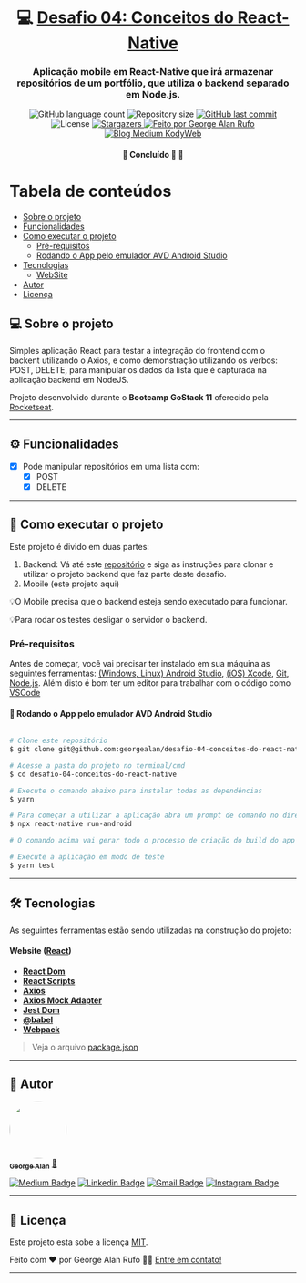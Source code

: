 

<h1 align="center">
     💻 <a href="https://github.com/Rocketseat/bootcamp-gostack-desafios/tree/master/desafio-conceitos-react-native" alt="Desafio da Rocketeseat"> Desafio 04: Conceitos do React-Native </a>
</h1>

<h3 align="center">
    Aplicação mobile em React-Native que irá armazenar repositórios de um portfólio, que utiliza o backend separado em Node.js.
</h3>

<p align="center">
  <img alt="GitHub language count" src="https://img.shields.io/github/languages/count/georgealan/desafio-04-conceitos-do-react-native?color=%2304D361">

  <img alt="Repository size" src="https://img.shields.io/github/repo-size/georgealan/desafio-04-conceitos-do-react-native">
  
  <a href="https://github.com/georgealan/desafio-04-conceitos-do-react-native/commits/master">
    <img alt="GitHub last commit" src="https://img.shields.io/github/last-commit/georgealan/desafio-04-conceitos-do-react-native">
  </a>
    
   <img alt="License" src="https://img.shields.io/badge/license-MIT-brightgreen">
   <a href="https://github.com/georgealan/desafio-04-conceitos-do-react-native/stargazers">
    <img alt="Stargazers" src="https://img.shields.io/github/stars/georgealan/desafio-04-conceitos-do-react-native?style=social">
  </a>

  <a href="https://kodyweb.com.br">
    <img alt="Feito por George Alan Rufo" src="https://img.shields.io/badge/feito%20por-George-%237519C1">
  </a>
  
  <a href="https://medium.com/kodyweb">
    <img alt="Blog Medium KodyWeb" src="https://img.shields.io/badge/Blog-KodyWeb-black?style=flat&logo=Medium">
  </a>
</p>

<h4 align="center">
	🚧   Concluído 🚀 🚧
</h4>

Tabela de conteúdos
=================
<!--ts-->
   * [Sobre o projeto](#-sobre-o-projeto)
   * [Funcionalidades](#-funcionalidades)
   * [Como executar o projeto](#-como-executar-o-projeto)
     * [Pré-requisitos](#pré-requisitos)
     * [Rodando o App pelo emulador AVD Android Studio](#user-content--rodando-o-backend-servidor)
   * [Tecnologias](#-tecnologias)
     * [WebSite](#user-content-website--react----typescript)
   * [Autor](#-autor)
   * [Licença](#user-content--licença)
<!--te-->


## 💻 Sobre o projeto

Simples aplicação React para testar a integração do frontend com o backent utilizando o Axios, e como demonstração
utilizando os verbos: POST, DELETE, para manipular os dados da lista que é capturada na aplicação backend em NodeJS.

Projeto desenvolvido durante o **Bootcamp GoStack 11** oferecido pela [Rocketseat](https://rocketseat.com.br/gostack).

---

## ⚙️ Funcionalidades

- [x] Pode manipular repositórios em uma lista com:
  - [x] POST
  - [x] DELETE

---

## 🚀 Como executar o projeto

Este projeto é divido em duas partes:
1. Backend:
Vá até este <a href="https://github.com/georgealan/desafio-02-conceitos-do-nodejs">repositório</a> e siga as instruções
para clonar e utilizar o projeto backend que faz parte deste desafio.
2. Mobile (este projeto aqui)

💡O Mobile precisa que o backend esteja sendo executado para funcionar.

💡Para rodar os testes desligar o servidor o backend.

### Pré-requisitos

Antes de começar, você vai precisar ter instalado em sua máquina as seguintes ferramentas:
[(Windows, Linux) Android Studio](https://developer.android.com/studio), [(iOS) Xcode](https://apps.apple.com/br/app/xcode/id497799835?mt=12), [Git](https://git-scm.com), [Node.js](https://nodejs.org/en/). 
Além disto é bom ter um editor para trabalhar com o código como [VSCode](https://code.visualstudio.com/)

#### 🎲 Rodando o App pelo emulador AVD Android Studio

```bash

# Clone este repositório
$ git clone git@github.com:georgealan/desafio-04-conceitos-do-react-native.git

# Acesse a pasta do projeto no terminal/cmd
$ cd desafio-04-conceitos-do-react-native

# Execute o comando abaixo para instalar todas as dependências
$ yarn

# Para começar a utilizar a aplicação abra um prompt de comando no diretório do projeto, fora do VSCode e inicie o projeto com o comando
$ npx react-native run-android

# O comando acima vai gerar todo o processo de criação do build do app no emulador do Android Studio

# Execute a aplicação em modo de teste
$ yarn test

```

---

## 🛠 Tecnologias

As seguintes ferramentas estão sendo utilizadas na construção do projeto:

#### **Website**  ([React](https://reactjs.org/))

-   **[React Dom](https://www.npmjs.com/package/react-dom)**
-   **[React Scripts](https://www.npmjs.com/package/react-scripts)**
-   **[Axios](https://github.com/axios/axios)**
-   **[Axios Mock Adapter](https://github.com/ctimmerm/axios-mock-adapter)**
-   **[Jest Dom](https://github.com/testing-library/jest-dom)**
-   **[@babel](https://babeljs.io/docs/en/babel-preset-react)**
-   **[Webpack](https://webpack.js.org/)**

> Veja o arquivo  [package.json](https://github.com/georgealan/desafio-04-conceitos-do-react-native/blob/master/package.json)

---

## 🦸 Autor

<a href="https://blog.kodyweb.com.br/author/george/">
 <img style="border-radius: 50%;" src="https://avatars2.githubusercontent.com/u/37253093?s=400&u=4793c91ecbabc6342381bd7c411d323f14e59dce&v=4" width="100px;" alt=""/>
 <br />
 <sub><b>George Alan</b></sub></a> <a href="https://blog.rocketseat.com.br/author/thiago/" title="Rocketseat">🚀</a>
 <br />

[![Medium Badge](https://img.shields.io/badge/-KodyWeb-black?style=flat-square&labelColor=black&logo=medium&logoColor=white&link=https://medium.com/kodyweb)](https://medium.com/kodyweb) [![Linkedin Badge](https://img.shields.io/badge/-George-blue?style=flat-square&logo=Linkedin&logoColor=white&link=https://www.linkedin.com/in/george-alan-fullstack-developer/)](https://www.linkedin.com/in/george-alan-fullstack-developer/) 
[![Gmail Badge](https://img.shields.io/badge/-georgealan@gmail.com-c14438?style=flat-square&logo=Gmail&logoColor=white&link=mailto:georgealan@gmail.com)](mailto:georgealanrufo@gmail.com) [![Instagram Badge](https://img.shields.io/badge/-georgealan-a43b9d?style=flat-square&logo=Instagram&logoColor=white&link=https://www.instagram.com/georgealanrufo/)](https://www.instagram.com/georgealanrufo/)

---

## 📝 Licença

Este projeto esta sobe a licença [MIT](./LICENSE).

Feito com ❤️ por George Alan Rufo 👋🏽 [Entre em contato!](https://www.linkedin.com/in/george-alan-fullstack-developer/)

---

